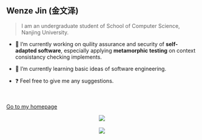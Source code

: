 ## Wenze Jin (金文泽)

> I am an undergraduate student of School of Computer Science, Nanjing University.

- 🔭 I’m currently working on quility assurance and security of **self-adapted software**, especially applying **metamorphic testing** on context consistancy checking implements.
  
- 🌱 I’m currently learning basic ideas of software engineering.
  
- ❓ Feel free to give me any suggestions.  

<br>  

<a href="https://wenzejin.github.io">Go to my homepage</a>

<div align="center"><img src="https://github-readme-stats.vercel.app/api?username=WenzeJin&show_icons=true&count_private=true&hide_border=true" align="center" /></div>  

<br>  

<div align="center">
<img src="https://komarev.com/ghpvc/?username=WenzeJin&&style=flat-square" align="center" />
</div>  
  
